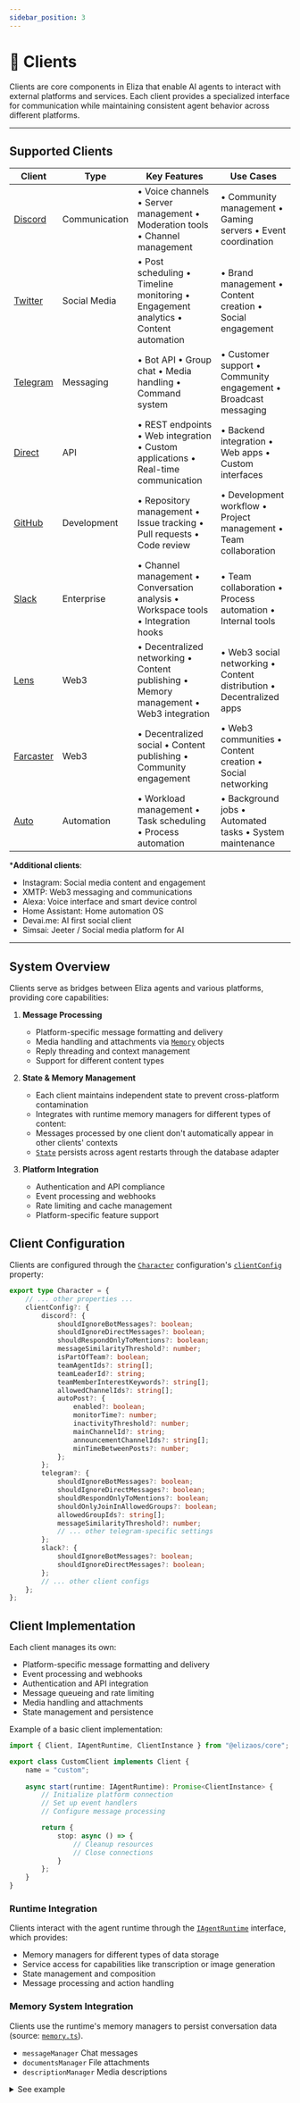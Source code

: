 ```yaml
---
sidebar_position: 3
---
```


# 🔌 Clients

Clients are core components in Eliza that enable AI agents to interact with external platforms and services. Each client provides a specialized interface for communication while maintaining consistent agent behavior across different platforms.

---

## Supported Clients

| Client | Type | Key Features | Use Cases |
|--------|------|--------------|------------|
| [Discord](https://github.com/elizaos-plugins/client-discord) | Communication | • Voice channels • Server management • Moderation tools • Channel management | • Community management • Gaming servers • Event coordination |
| [Twitter](https://github.com/elizaos-plugins/client-twitter) | Social Media | • Post scheduling • Timeline monitoring • Engagement analytics • Content automation | • Brand management • Content creation • Social engagement |
| [Telegram](https://github.com/elizaos-plugins/client-telegram) | Messaging | • Bot API • Group chat • Media handling • Command system | • Customer support • Community engagement • Broadcast messaging |
| [Direct](https://github.com/elizaOS/eliza/tree/develop/packages/client-direct/src) | API | • REST endpoints • Web integration • Custom applications • Real-time communication | • Backend integration • Web apps • Custom interfaces |
| [GitHub](https://github.com/elizaos-plugins/client-github) | Development | • Repository management • Issue tracking • Pull requests • Code review | • Development workflow • Project management • Team collaboration |
| [Slack](https://github.com/elizaos-plugins/client-slack) | Enterprise | • Channel management • Conversation analysis • Workspace tools • Integration hooks | • Team collaboration • Process automation • Internal tools |
| [Lens](https://github.com/elizaos-plugins/client-lens) | Web3 | • Decentralized networking • Content publishing • Memory management • Web3 integration | • Web3 social networking • Content distribution • Decentralized apps |
| [Farcaster](https://github.com/elizaos-plugins/client-farcaster) | Web3 | • Decentralized social • Content publishing • Community engagement | • Web3 communities • Content creation • Social networking |
| [Auto](https://github.com/elizaos-plugins/client-auto) | Automation | • Workload management • Task scheduling • Process automation | • Background jobs • Automated tasks • System maintenance |

***Additional clients**:
- Instagram: Social media content and engagement
- XMTP: Web3 messaging and communications
- Alexa: Voice interface and smart device control
- Home Assistant: Home automation OS 
- Devai.me: AI first social client
- Simsai: Jeeter / Social media platform for AI

---

## System Overview

Clients serve as bridges between Eliza agents and various platforms, providing core capabilities:

1. **Message Processing**
   - Platform-specific message formatting and delivery
   - Media handling and attachments via [`Memory`](/api/interfaces/Memory) objects
   - Reply threading and context management
   - Support for different content types

2. **State & Memory Management**
   - Each client maintains independent state to prevent cross-platform contamination
   - Integrates with runtime memory managers for different types of content:
   - Messages processed by one client don't automatically appear in other clients' contexts
   - [`State`](/api/interfaces/State) persists across agent restarts through the database adapter

3. **Platform Integration** 
   - Authentication and API compliance
   - Event processing and webhooks
   - Rate limiting and cache management
   - Platform-specific feature support



## Client Configuration

Clients are configured through the [`Character`](/api/type-aliases/Character) configuration's [`clientConfig`](/api/type-aliases/Character/#clientconfig) property:

```typescript
export type Character = {
    // ... other properties ...
    clientConfig?: {
        discord?: {
            shouldIgnoreBotMessages?: boolean;
            shouldIgnoreDirectMessages?: boolean;
            shouldRespondOnlyToMentions?: boolean;
            messageSimilarityThreshold?: number;
            isPartOfTeam?: boolean;
            teamAgentIds?: string[];
            teamLeaderId?: string;
            teamMemberInterestKeywords?: string[];
            allowedChannelIds?: string[];
            autoPost?: {
                enabled?: boolean;
                monitorTime?: number;
                inactivityThreshold?: number;
                mainChannelId?: string;
                announcementChannelIds?: string[];
                minTimeBetweenPosts?: number;
            };
        };
        telegram?: {
            shouldIgnoreBotMessages?: boolean;
            shouldIgnoreDirectMessages?: boolean;
            shouldRespondOnlyToMentions?: boolean;
            shouldOnlyJoinInAllowedGroups?: boolean;
            allowedGroupIds?: string[];
            messageSimilarityThreshold?: number;
            // ... other telegram-specific settings
        };
        slack?: {
            shouldIgnoreBotMessages?: boolean;
            shouldIgnoreDirectMessages?: boolean;
        };
        // ... other client configs
    };
};
```

## Client Implementation

Each client manages its own:
- Platform-specific message formatting and delivery
- Event processing and webhooks
- Authentication and API integration
- Message queueing and rate limiting
- Media handling and attachments
- State management and persistence

Example of a basic client implementation:

```typescript
import { Client, IAgentRuntime, ClientInstance } from "@elizaos/core";

export class CustomClient implements Client {
    name = "custom";
    
    async start(runtime: IAgentRuntime): Promise<ClientInstance> {
        // Initialize platform connection
        // Set up event handlers
        // Configure message processing

        return {
            stop: async () => {
                // Cleanup resources
                // Close connections
            }
        };
    }
}
```

### Runtime Integration

Clients interact with the agent runtime through the [`IAgentRuntime`](api/interfaces/IAgentRuntime/) interface, which provides:

- Memory managers for different types of data storage
- Service access for capabilities like transcription or image generation
- State management and composition
- Message processing and action handling


### Memory System Integration

Clients use the runtime's memory managers to persist conversation data (source: [`memory.ts`](/api/interfaces/Memory)).

- `messageManager` Chat messages
- `documentsManager` File attachments  
- `descriptionManager` Media descriptions

<details>
<summary>See example</summary>
```typescript
// Store a new message
await runtime.messageManager.createMemory({
    id: messageId,
    content: { text: message.content },
    userId: userId,
    roomId: roomId,
    agentId: runtime.agentId
});

// Retrieve recent messages
const recentMessages = await runtime.messageManager.getMemories({
    roomId: roomId,
    count: 10
});
```
</details>

---

## Direct Client Example

The [Direct client](https://github.com/elizaOS/eliza/tree/develop/packages/client-direct) provides message processing, webhook integration, and a REST API interface for Eliza agents. It's the primary client used for testing and development.


Key features of the Direct client:
- Express.js server for HTTP endpoints
- Agent runtime management
- File upload handling
- Memory system integration
- WebSocket support for real-time communication


### Direct Client API Endpoints

| Endpoint                                | Method | Description                                     | Params                       | Input                                  | Response                                |
|-----------------------------------------|--------|-------------------------------------------------|------------------------------|-----------------------------------------|------------------------------------------|
| `/:agentId/whisper`                     | POST   | Audio transcription (Whisper)                   | `agentId`                     | Audio file                              | Transcription                            |
| `/:agentId/message`                     | POST   | Main message handler                            | `agentId`                     | Text, optional file                     | Agent response                           |
| `/agents/:agentIdOrName/hyperfi/v1`     | POST   | Hyperfi game integration                        | `agentIdOrName`               | Objects, emotes, history                | JSON (`lookAt`, `emote`, `say`, actions) |
| `/:agentId/image`                       | POST   | Image generation                               | `agentId`                     | Generation params                        | Image(s) with captions                   |
| `/fine-tune`                            | POST   | Proxy for BagelDB fine-tuning                  | None                          | Fine-tuning data                         | BagelDB API response                     |
| `/fine-tune/:assetId`                   | GET    | Download fine-tuned assets                     | `assetId`                     | None                                    | File download                            |
| `/:agentId/speak`                       | POST   | Text-to-speech (ElevenLabs)                    | `agentId`                     | Text                                    | Audio stream                             |
| `/:agentId/tts`                         | POST   | Direct text-to-speech                          | `agentId`                     | Text                                    | Audio stream                             |

### Static Routes
| Endpoint                | Method | Description              |
|-------------------------|--------|--------------------------|
| `/media/uploads/`      | GET    | Serves uploaded files    |
| `/media/generated/`    | GET    | Serves generated images  |

### Common Parameters
Most endpoints accept:
- `roomId` (defaults to agent-specific room)
- `userId` (defaults to `"user"`)
- `userName` (for identity management)

---

## FAQ

### What can clients actually do?

Clients handle platform-specific communication (like Discord messages or Twitter posts), manage memories and state, and execute actions like processing media or handling commands. Each client adapts these capabilities to its platform while maintaining consistent agent behavior.

### Can multiple clients be used simultaneously?
Yes, Eliza supports running multiple clients concurrently while maintaining consistent agent behavior across platforms.

### How are client-specific features handled?
Each client implements platform-specific features through its capabilities system, while maintaining a consistent interface for the agent.

### How co clients handle rate limits?
Clients implement platform-specific rate limiting with backoff strategies and queue management.

### How is client state managed?
Clients maintain their own connection state while integrating with the agent's runtime database adapter and memory / state management system.

### How do clients handle messages?

Clients translate platform messages into Eliza's internal format, process any attachments (images, audio, etc.), maintain conversation context, and manage response queuing and rate limits.

### How are messages processed across clients?
Each client processes messages independently in its platform-specific format, while maintaining conversation context through the shared memory system. V2 improves upon this architecture.

### How is state managed between clients?
Each client maintains separate state to prevent cross-contamination, but can access shared agent state through the runtime.


### How do clients integrate with platforms?

Each client implements platform-specific authentication, API compliance, webhook handling, and follows the platform's rules for rate limiting and content formatting.

### How do clients manage memory?

Clients use Eliza's memory system to track conversations, user relationships, and state, enabling context-aware responses and persistent interactions across sessions.
